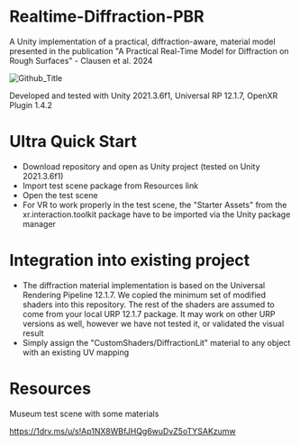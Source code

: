 # Realtime-Diffraction-PBR

A Unity implementation of a practical, diffraction-aware, material model presented in the publication "A Practical Real-Time Model for Diffraction on Rough Surfaces" - Clausen et al. 2024

![Github_Title](https://github.com/MartinMisiak/Realtime-Diffraction-PBR/assets/40168931/817850af-d196-463f-865a-d5219f63817c)

Developed and tested with Unity 2021.3.6f1, Universal RP 12.1.7, OpenXR Plugin 1.4.2

# Ultra Quick Start
- Download repository and open as Unity project (tested on Unity 2021.3.6f1)
- Import test scene package from Resources link
- Open the test scene
- For VR to work properly in the test scene, the "Starter Assets" from the xr.interaction.toolkit package have to be imported via the Unity package manager

# Integration into existing project
- The diffraction material implementation is based on the Universal Rendering Pipeline 12.1.7. We copied the minimum set of modified shaders into this repository. The rest of the shaders are assumed to come from your local URP 12.1.7 package. It may work on other URP versions as well, however we have not tested it, or validated the visual result
- Simply assign the "CustomShaders/DiffractionLit" material to any object with an existing UV mapping

# Resources
Museum test scene with some materials

https://1drv.ms/u/s!Ap1NX8WBfJHQg6wuDvZ5oTYSAKzumw
